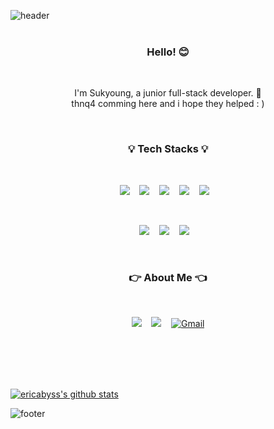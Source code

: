 ![header](https://capsule-render.vercel.app/api?type=wave&color=gradient&height=250&section=header&text=Ericabyss&fontSize=80&animation=twinkling&fontAlignY=38)
<br /><br />

<h3 align="center">Hello! 😊</h3><br />
<p align="center">
I'm Sukyoung, a junior full-stack developer. 🐥<br />
thnq4 comming here and i hope they helped : )<br />
</p>
   <br/>

<h3 align="center">💡 Tech Stacks 💡</h3><br />

<p align="center">
<img src="https://img.shields.io/badge/HTML5-E34F26?style=flat-square&logo=HTML5&logoColor=white"/>&nbsp;&nbsp;&nbsp;
<img src="https://img.shields.io/badge/CSS-1572B6?style=flat-square&logo=CSS3&logoColor=white"/>&nbsp;&nbsp;&nbsp;
<img src="https://img.shields.io/badge/JavaScript-F7DF1E?style=flat-square&logo=JavaScript&logoColor=white"/>&nbsp;&nbsp;&nbsp;
<img src="https://img.shields.io/badge/React-61DAFB?style=flat-square&logo=React&logoColor=white"/>&nbsp;&nbsp;&nbsp;
<img src="https://img.shields.io/badge/TypeScript-3178C6?style=flat-square&logo=TypeScript&logoColor=white"/>&nbsp;&nbsp;&nbsp;
</p>
<br />
<p align="center">
<img src="https://img.shields.io/badge/Node.js-339933?style=flat-square&logo=Node.js&logoColor=white"/>&nbsp;&nbsp;&nbsp;
<img src="https://img.shields.io/badge/MongoDB-47A248?style=flat-square&logo=MongoDB&logoColor=white"/>&nbsp;&nbsp;&nbsp;
<img src="https://img.shields.io/badge/Java-007396?style=flat-square&logo=Java&logoColor=white"/>&nbsp;&nbsp;&nbsp;
</p>
<br />
<h3 align="center">👉 About Me 👈</h3><br />

<p align="center">
<a href="https://github.com/ericabyss"><img src="https://img.shields.io/badge/TIL-ffff00?style=flat-square&logo=Github&logoColor=white"  /></a>&nbsp;&nbsp;&nbsp;
<a href="https://trond-soo.tistory.com/"><img src="https://img.shields.io/badge/Blog-ff5722?style=flat-square&logo=Blogger&logoColor=white"  /></a>&nbsp;&nbsp;&nbsp;
<a href="mailto:trond746@gmail.com"><img src="https://img.shields.io/badge/Gmail-D14836?style=flat-square&logo=gmail&logoColor=white"  alt="Gmail" /></a>

</p>
<br /><br /><br /><br/>

[![ericabyss's github stats](https://github-readme-stats.vercel.app/api?ericabyss=ericabyss)](https://github.com/anuraghazra/github-readme-stats)

![footer](https://capsule-render.vercel.app/api?type=soft&color=gradient&height=100&section=footer&text=%20&fontSize=90)
